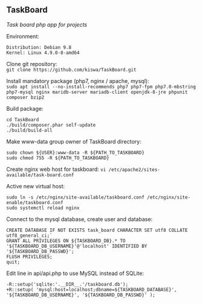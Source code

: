 TaskBoard
------
_Task board php app for projects_

Environment:
```
Distribution: Debian 9.8
Kernel: Linux 4.9.0-8-amd64
```

Clone git repository:    
`git clone https://github.com/kiswa/TaskBoard.git`

Install mandatory package (php7, nginx / apache, mysql):   
`sudo apt install --no-install-recommends php7 php7-fpm php7.0-mbstring php7-mysql nginx maridb-server mariadb-client openjdk-8-jre phpunit composer bzip2`

Build package:   
```
cd TaskBoard
./build/composer.phar self-update
./build/build-all
```

Make www-data group owner of TaskBoard directory:   
```
sudo chown ${USER}:www-data -R ${PATH_TO_TASKBOARD}
sudo chmod 755 -R ${PATH_TO_TASKBOARD}
```

Create nginx web host for taskboard:
`vi /etc/apache2/sites-available/task-board.conf`

Active new virtual host:   
```
sudo ln -s /etc/nginx/site-available/taskboard.conf /etc/nginx/site-enable/taskboard.conf
sudo systemctl reload nginx
```

Connect to the mysql database, create user and database:
```
CREATE DATABASE IF NOT EXISTS task_board CHARACTER SET utf8 COLLATE utf8_general_ci;`
GRANT ALL PRIVILEGES ON ${TASKBOARD_DB}.* TO '${TASKBOARD_DB_USERNAME}'@'localhost' IDENTIFIED BY '${TASKBOARD_DB_PASSWD}';
FLUSH PRIVILEGES;
quit;
```

Edit line in api/api.php to use MySQL instead of SQLite:   
```
-R::setup('sqlite:'.__DIR__.'/taskboard.db');
+R::setup( 'mysql:host=localhost;dbname=${TASKBOARD_DATABASE}', '${TASKBOARD_DB_USERNAME}', '${TASKBOARD_DB_PASSWD}' );
```
